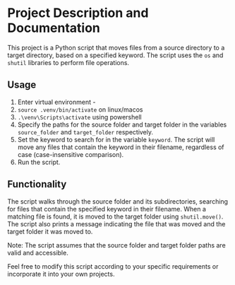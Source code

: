 # Project Description and Documentation

This project is a Python script that moves files from a source directory to a target directory, based on a specified keyword. The script uses the `os` and `shutil` libraries to perform file operations.

## Usage
1. Enter virtual environment - 
2. `source .venv/bin/activate` on linux/macos
3. `.\venv\Scripts\activate` using powershell
4. Specify the paths for the source folder and target folder in the variables `source_folder` and `target_folder` respectively.
5. Set the keyword to search for in the variable `keyword`. The script will move any files that contain the keyword in their filename, regardless of case (case-insensitive comparison).
6. Run the script.


## Functionality
The script walks through the source folder and its subdirectories, searching for files that contain the specified keyword in their filename. When a matching file is found, it is moved to the target folder using `shutil.move()`. The script also prints a message indicating the file that was moved and the target folder it was moved to.

Note: The script assumes that the source folder and target folder paths are valid and accessible.

Feel free to modify this script according to your specific requirements or incorporate it into your own projects.